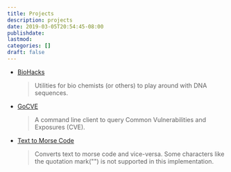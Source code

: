 ```yaml
---
title: Projects
description: projects
date: 2019-03-05T20:54:45-08:00
publishdate: 
lastmod: 
categories: []
draft: false
---
```


* [BioHacks](https://biohacks.jimmyislive.dev)

    >Utilities for bio chemists (or others) to play around with DNA sequences.

* [GoCVE](https://github.com/jimmyislive/gocve)

    >A command line client to query Common Vulnerabilities and Exposures (CVE).

* [Text to Morse Code](https://text2morse.jimmyislive.dev)

    >Converts text to morse code and vice-versa. Some characters like the quotation mark("") is not supported in this implementation.
